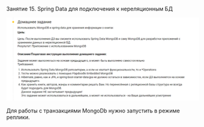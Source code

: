 Занятие 15. Spring Data для подключения к нереляционным БД

![img.png](img.png)

Для работы с транзакциями MongoDb нужно запустить в режиме реплики.